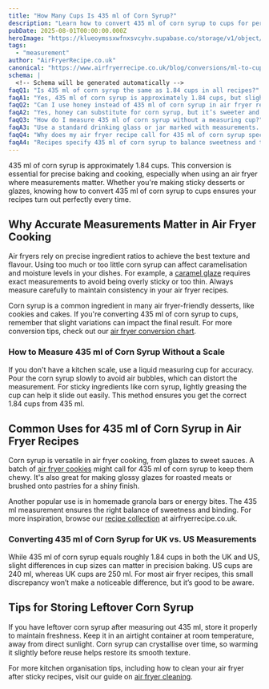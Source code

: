 ```yaml
---
title: "How Many Cups Is 435 ml of Corn Syrup?"
description: "Learn how to convert 435 ml of corn syrup to cups for perfect baking and air fryer recipes. Get accurate measurements in seconds!"
pubDate: 2025-08-01T00:00:00.000Z
heroImage: "https://klueoymssxwfnxsvcyhv.supabase.co/storage/v1/object/public/Shmucket/how-many-cups-is-435-ml-of-corn-syrup.webp"
tags:
  - "measurement"
author: "AirFryerRecipe.co.uk"
canonical: "https://www.airfryerrecipe.co.uk/blog/conversions/ml-to-cups/how-many-cups-is-435-ml-of-corn-syrup"
schema: |
  <!-- Schema will be generated automatically -->
faqQ1: "Is 435 ml of corn syrup the same as 1.84 cups in all recipes?"
faqA1: "Yes, 435 ml of corn syrup is approximately 1.84 cups, but slight variations may occur based on density or temperature. For most air fryer recipes, this conversion works perfectly. Always double-check if precision is critical, like in baking."
faqQ2: "Can I use honey instead of 435 ml of corn syrup in air fryer recipes?"
faqA2: "Yes, honey can substitute for corn syrup, but it’s sweeter and thicker. Use about 1.5 cups of honey for every 435 ml of corn syrup and adjust liquids accordingly. Keep in mind honey browns faster in the air fryer."
faqQ3: "How do I measure 435 ml of corn syrup without a measuring cup?"
faqA3: "Use a standard drinking glass or jar marked with measurements. Alternatively, 435 ml is roughly 14.7 fluid ounces. For accuracy, invest in a liquid measuring cup—it’s worth it for air fryer cooking."
faqQ4: "Why does my air fryer recipe call for 435 ml of corn syrup specifically?"
faqA4: "Recipes specify 435 ml of corn syrup to balance sweetness and texture. Too little can make desserts dry, while too much may cause sogginess. Stick to the measurement for best results in air fryer baking."
---
```

<p>435 ml of corn syrup is approximately 1.84 cups. This conversion is essential for precise baking and cooking, especially when using an air fryer where measurements matter. Whether you're making sticky desserts or glazes, knowing how to convert 435 ml of corn syrup to cups ensures your recipes turn out perfectly every time.</p>  

<h2>Why Accurate Measurements Matter in Air Fryer Cooking</h2>  
<p>Air fryers rely on precise ingredient ratios to achieve the best texture and flavour. Using too much or too little corn syrup can affect caramelisation and moisture levels in your dishes. For example, a <a href=https://www.airfryerrecipe.co.uk/recipes>caramel glaze</a> requires exact measurements to avoid being overly sticky or too thin. Always measure carefully to maintain consistency in your air fryer recipes.</p>  

<p>Corn syrup is a common ingredient in many air fryer-friendly desserts, like cookies and cakes. If you're converting 435 ml of corn syrup to cups, remember that slight variations can impact the final result. For more conversion tips, check out our <a href=https://www.airfryerrecipe.co.uk/air-fryer-conversion-chart>air fryer conversion chart</a>.</p>  

<h3>How to Measure 435 ml of Corn Syrup Without a Scale</h3>  
<p>If you don't have a kitchen scale, use a liquid measuring cup for accuracy. Pour the corn syrup slowly to avoid air bubbles, which can distort the measurement. For sticky ingredients like corn syrup, lightly greasing the cup can help it slide out easily. This method ensures you get the correct 1.84 cups from 435 ml.</p>  

<h2>Common Uses for 435 ml of Corn Syrup in Air Fryer Recipes</h2>  
<p>Corn syrup is versatile in air fryer cooking, from glazes to sweet sauces. A batch of <a href=https://www.airfryerrecipe.co.uk/recipe-category/cookies>air fryer cookies</a> might call for 435 ml of corn syrup to keep them chewy. It's also great for making glossy glazes for roasted meats or brushed onto pastries for a shiny finish.</p>  

<p>Another popular use is in homemade granola bars or energy bites. The 435 ml measurement ensures the right balance of sweetness and binding. For more inspiration, browse our <a href=https://www.airfryerrecipe.co.uk/recipes>recipe collection</a> at airfryerrecipe.co.uk.</p>  

<h3>Converting 435 ml of Corn Syrup for UK vs. US Measurements</h3>  
<p>While 435 ml of corn syrup equals roughly 1.84 cups in both the UK and US, slight differences in cup sizes can matter in precision baking. US cups are 240 ml, whereas UK cups are 250 ml. For most air fryer recipes, this small discrepancy won’t make a noticeable difference, but it’s good to be aware.</p>  

<h2>Tips for Storing Leftover Corn Syrup</h2>  
<p>If you have leftover corn syrup after measuring out 435 ml, store it properly to maintain freshness. Keep it in an airtight container at room temperature, away from direct sunlight. Corn syrup can crystallise over time, so warming it slightly before reuse helps restore its smooth texture.</p>  

<p>For more kitchen organisation tips, including how to clean your air fryer after sticky recipes, visit our guide on <a href=https://www.airfryerrecipe.co.uk/air-fryer-cleaner>air fryer cleaning</a>.</p>
